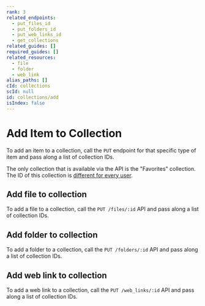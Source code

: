 ```yaml
---
rank: 3
related_endpoints:
  - put_files_id
  - put_folders_id
  - put_web_links_id
  - get_collections
related_guides: []
required_guides: []
related_resources:
  - file
  - folder
  - web_link
alias_paths: []
cId: collections
scId: null
id: collections/add
isIndex: false
---
```

# Add Item to Collection

To add an item to a collection, call the `PUT` endpoint for that specific type of
item and pass along a list of collection IDs.

<Message warning>

The only collection that is available via the API is the "Favorites"
collection. The ID of this collection is [different for every
user](g://collections/list).

</Message>

## Add file to collection

To add a file to a collection, call the `PUT /files/:id` API and pass along a
list of collection IDs.

<Samples id="put_files_id" variant="add_to_collection">

</Samples>

## Add folder to collection

To add a folder to a collection, call the `PUT /folders/:id` API and pass along
a list of collection IDs.

<Samples id="put_folders_id" variant="add_to_collection">

</Samples>

## Add web link to collection

To add a web link to a collection, call the `PUT /web_links/:id` API and pass
along a list of collection IDs.

<Samples id="put_web_links_id" variant="add_to_collection">

</Samples>
